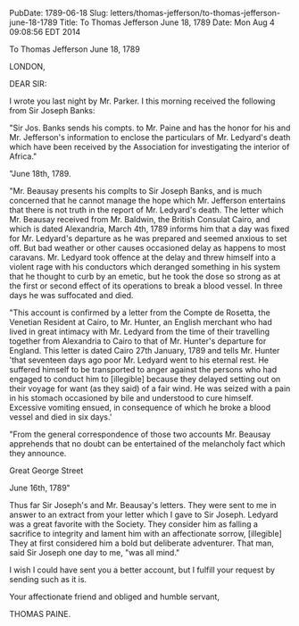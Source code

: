 PubDate: 1789-06-18
Slug: letters/thomas-jefferson/to-thomas-jefferson-june-18-1789
Title: To Thomas Jefferson  June 18, 1789
Date: Mon Aug  4 09:08:56 EDT 2014

   To Thomas Jefferson  June 18, 1789

   LONDON,

   DEAR SIR:

   I wrote you last night by Mr. Parker. I this morning received the
   following from Sir Joseph Banks:

   "Sir Jos. Banks sends his compts. to Mr. Paine and has the honor for his
   and Mr. Jefferson's information to enclose the particulars of Mr.
   Ledyard's death which have been received by the Association for
   investigating the interior of Africa."

   "June 18th, 1789.

   "Mr. Beausay presents his complts to Sir Joseph Banks, and is much
   concerned that he cannot manage the hope which Mr. Jefferson entertains
   that there is not truth in the report of Mr. Ledyard's death. The letter
   which Mr. Beausay received from Mr. Baldwin, the British Consulat Cairo,
   and which is dated Alexandria, March 4th, 1789 informs him that a day was
   fixed for Mr. Ledyard's departure as he was prepared and seemed anxious to
   set off. But bad weather or other causes occasioned delay as happens to
   most caravans. Mr. Ledyard took offence at the delay and threw himself
   into a violent rage with his conductors which deranged something in his
   system that he thought to curb by an emetic, but he took the dose so
   strong as at the first or second effect of its operations to break a blood
   vessel. In three days he was suffocated and died.

   "This account is confirmed by a letter from the Compte de Rosetta, the
   Venetian Resident at Cairo, to Mr. Hunter, an English merchant who had
   lived in great intimacy with Mr. Ledyard from the time of their travelling
   together from Alexandria to Cairo to that of Mr. Hunter's departure for
   England. This letter is dated Cairo 27th January, 1789 and tells Mr.
   Hunter 'that seventeen days ago poor Mr. Ledyard went to his eternal rest.
   He suffered himself to be transported to anger against the persons who had
   engaged to conduct him to [illegible] because they delayed setting out on
   their voyage for want (as they said) of a fair wind. He was seized with a
   pain in his stomach occasioned by bile and understood to cure himself.
   Excessive vomiting ensued, in consequence of which he broke a blood vessel
   and died in six days.'

   "From the general correspondence of those two accounts Mr. Beausay
   apprehends that no doubt can be entertained of the melancholy fact which
   they announce.

   Great George Street

   June 16th, 1789"

   Thus far Sir Joseph's and Mr. Beausay's letters. They were sent to me in
   answer to an extract from your letter which I gave to Sir Joseph. Ledyard
   was a great favorite with the Society. They consider him as falling a
   sacrifice to integrity and lament him with an affectionate sorrow,
   [illegible] They at first considered him a bold but deliberate adventurer.
   That man, said Sir Joseph one day to me, "was all mind."

   I wish I could have sent you a better account, but I fulfill your request
   by sending such as it is.

   Your affectionate friend and obliged and humble servant,

   THOMAS PAINE.


